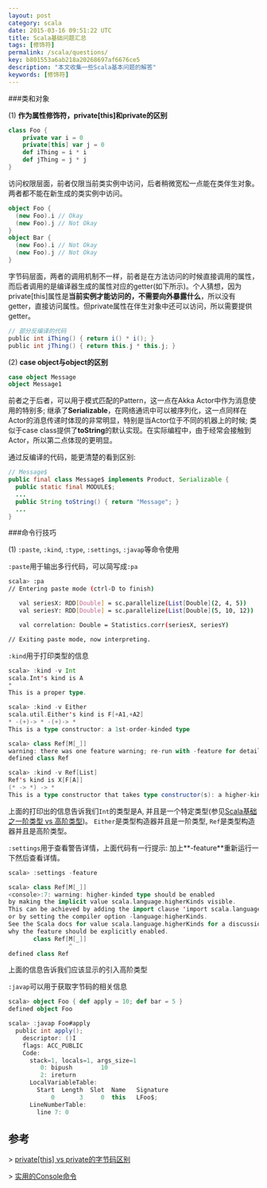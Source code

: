 ```yaml
---
layout: post
category: scala
date: 2015-03-16 09:51:22 UTC
title: Scala基础问题汇总
tags: [修饰符]
permalink: /scala/questions/
key: b801553a6ab218a20268697af6676ce5
description: "本文收集一些Scala基本问题的解答"
keywords: [修饰符]
---
```


###类和对象

(1) **作为属性修饰符，private[this]和private的区别**

```scala
class Foo {
    private var i = 0 
    private[this] var j = 0 
    def iThing = i * i 
    def jThing = j * j 
}
```

访问权限层面，前者仅限当前类实例中访问，后者稍微宽松一点能在类伴生对象。两者都不能在新生成的类实例中访问。

```scala
object Foo {
  (new Foo).i // Okay
  (new Foo).j // Not Okay
}
object Bar {
  (new Foo).i // Not Okay
  (new Foo).j // Not Okay
}
```

字节码层面，两者的调用机制不一样，前者是在方法访问的时候直接调用的属性，而后者调用的是编译器生成的属性对应的getter(如下所示)。个人猜想，因为private[this]属性是**当前实例才能访问的，不需要向外暴露什么**，所以没有getter，直接访问属性。但private属性在伴生对象中还可以访问，所以需要提供getter。

```scala
// 部分反编译的代码
public int iThing() { return i() * i(); } 
public int jThing() { return this.j * this.j; }
```

(2) **case object与object的区别**

```scala
case object Message
object Message1
```

前者之于后者，可以用于模式匹配的Pattern，这一点在Akka Actor中作为消息使用的特别多;
继承了**Serializable**，在网络通讯中可以被序列化，这一点同样在Actor的消息传递时体现的非常明显，特别是当Actor位于不同的机器上的时候;
类似于case class提供了**toString**的默认实现。在实际编程中，由于经常会接触到Actor，所以第二点体现的更明显。

通过反编译的代码，能更清楚的看到区别:

```java
// Message$
public final class Message$ implements Product, Serializable {
  public static final MODULE$;
  ...
  public String toString() { return "Message"; } 
  ...
}
```

###命令行技巧

(1) `:paste`, `:kind`, `:type`, `:settings`, `:javap`等命令使用

`:paste`用于输出多行代码，可以简写成`:pa`

```bash
scala> :pa
// Entering paste mode (ctrl-D to finish)

   val seriesX: RDD[Double] = sc.parallelize(List[Double](2, 4, 5))
   val seriesY: RDD[Double] = sc.parallelize(List[Double](5, 10, 12))

   val correlation: Double = Statistics.corr(seriesX, seriesY)

// Exiting paste mode, now interpreting.
```

`:kind`用于打印类型的信息

```scala
scala> :kind -v Int
scala.Int's kind is A
*
This is a proper type.

scala> :kind -v Either
scala.util.Either's kind is F[+A1,+A2]
* -(+)-> * -(+)-> *
This is a type constructor: a 1st-order-kinded type

scala> class Ref[M[_]]
warning: there was one feature warning; re-run with -feature for details
defined class Ref

scala> :kind -v Ref[List]
Ref's kind is X[F[A]]
(* -> *) -> *
This is a type constructor that takes type constructor(s): a higher-kinded type
```

上面的打印出的信息告诉我们`Int`的类型是A, 并且是一个特定类型(参见[Scala基础之一阶类型 vs 高阶类型](http://localhost:4000/scala/first-order-higher-types/))。
`Either`是类型构造器并且是一阶类型, `Ref`是类型构造器并且是高阶类型。

`:settings`用于查看警告详情，上面代码有一行提示: 加上**-feature**重新运行一下然后查看详情。

```scala
scala> :settings -feature

scala> class Ref[M[_]]
<console>:7: warning: higher-kinded type should be enabled
by making the implicit value scala.language.higherKinds visible.
This can be achieved by adding the import clause 'import scala.language.higherKinds'
or by setting the compiler option -language:higherKinds.
See the Scala docs for value scala.language.higherKinds for a discussion
why the feature should be explicitly enabled.
       class Ref[M[_]]
                 ^
defined class Ref
```

上面的信息告诉我们应该显示的引入高阶类型

`:javap`可以用于获取字节码的相关信息


```scala
scala> object Foo { def apply = 10; def bar = 5 }
defined object Foo

scala> :javap Foo#apply
  public int apply();
    descriptor: ()I
    flags: ACC_PUBLIC
    Code:
      stack=1, locals=1, args_size=1
         0: bipush        10
         2: ireturn
      LocalVariableTable:
        Start  Length  Slot  Name   Signature
            0       3     0  this   LFoo$;
      LineNumberTable:
        line 7: 0

```


## 参考

\> [private[this] vs private的字节码区别](https://gist.github.com/twolfe18/5767545)

\> [实用的Console命令](http://docs.scala-lang.org/scala/2.11/)

